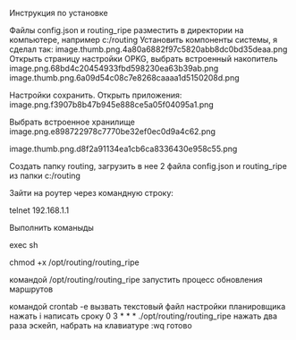Инструкция по установке

Файлы config.json и routing_ripe разместить в директории на компьютере, например c:/routing
Установить компоненты системы, я сделал так:
image.thumb.png.4a80a6882f97c5820abb8dc0bd35deaa.png
Открыть страницу настройки OPKG, выбрать встроенный накопитель
image.png.68bd4c20454933fbd598230ea63b39ab.png
image.thumb.png.6a09d54c08c7e8268caaaa1d5150208d.png

Настройки сохранить.
Открыть приложения:
image.png.f3907b8b47b945e888ce5a05f04095a1.png

Выбрать встроенное хранилище
image.png.e898722978c7770be32ef0ec0d9a4c62.png

image.thumb.png.d8f2a91134ea1cb6ca8336430e958c55.png

Создать папку routing,  загрузить в нее 2 файла config.json и routing_ripe из папки c:/routing

Зайти на роутер через командную строку:

telnet 192.168.1.1

Выполнить команыды

exec sh

chmod +x /opt/routing/routing_ripe

командой /opt/routing/routing_ripe запустить процесс обновления маршрутов

командой
crontab -e
вызвать текстовый файл настройки планировщика
нажать i
написать сроку
0 3 * * * ./opt/routing/routing_ripe
нажать два раза эскейп, набрать на клавиатуре :wq
готово

